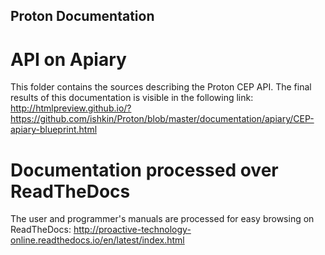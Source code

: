 ## Proton Documentation

# API on Apiary

This folder contains the sources describing the Proton CEP API. The final results of this documentation is visible in the following link:
http://htmlpreview.github.io/?https://github.com/ishkin/Proton/blob/master/documentation/apiary/CEP-apiary-blueprint.html

# Documentation processed over ReadTheDocs

The user and programmer's manuals are processed for easy browsing on ReadTheDocs:
http://proactive-technology-online.readthedocs.io/en/latest/index.html

